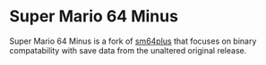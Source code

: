 # Super Mario 64 Minus

Super Mario 64 Minus is a fork of [sm64plus](https://github.com/MorsGames/sm64plus) that focuses on binary compatability with save data from the unaltered original release.
